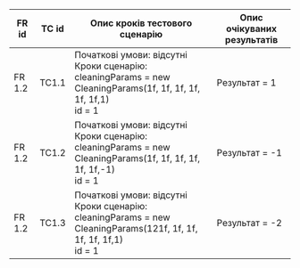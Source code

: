 | FR id | TC id | Опис кроків тестового сценарію | Опис очікуваних результатів |
| ----- | ----- | ------------------------------ | --------------------------- |
| FR 1.2 | TC1.1 | Початкові умови: відсутні <br> Кроки сценарію: <br> cleaningParams = new CleaningParams(1f, 1f, 1f, 1f, 1f, 1f,1) <br> id  = 1  | Результат = 1 |
| FR 1.2 | TC1.2 | Початкові умови: відсутні <br> Кроки сценарію: <br> cleaningParams = new CleaningParams(1f, 1f, 1f, 1f, 1f, 1f,-1) <br> id  = 1 | Результат = -1 |
| FR 1.2 | TC1.3 | Початкові умови: відсутні <br> Кроки сценарію: <br> cleaningParams = new CleaningParams(121f, 1f, 1f, 1f, 1f, 1f,1) <br> id  = 1  | Результат = -2 |
